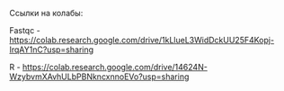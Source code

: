 Ссылки на колабы:

Fastqc - https://colab.research.google.com/drive/1kLlueL3WidDckUU25F4Kopj-IrqAY1nC?usp=sharing

R - https://colab.research.google.com/drive/14624N-WzybvmXAvhULbPBNkncxnnoEVo?usp=sharing

